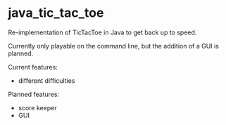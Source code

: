 # java_tic_tac_toe

Re-implementation of TicTacToe in Java to get back up to speed.

Currently only playable on the command line, but the addition of a GUI is planned.

Current features: 
* different difficulties

Planned features:
* score keeper
* GUI
